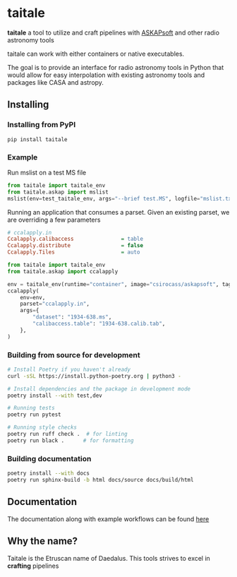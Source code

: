 # taitale

**taitale** a tool to utilize and craft pipelines with [ASKAPsoft](https://gitlab.com/ASKAPSDP) and other radio astronomy tools

taitale can work with either containers or native executables.

The goal is to provide an interface for radio astronomy tools in Python that would allow for easy interpolation with existing astronomy tools and packages like CASA and astropy.

## Installing

### Installing from PyPI

```
pip install taitale
```

### Example

Run mslist on a test MS file

```py
from taitale import taitale_env
from taitale.askap import mslist
mslist(env=test_taitale_env, args="--brief test.MS", logfile="mslist.txt")
```

Running an application that consumes a parset. Given an existing parset, we are overriding a few parameters

```ini
# ccalapply.in
Ccalapply.calibaccess               = table
Ccalapply.distribute                = false
Ccalapply.Tiles                     = auto
```

```py
from taitale import taitale_env
from taitale.askap import ccalapply

env = taitale_env(runtime="container", image="csirocass/askapsoft", tag="1.17.6-openmpi4")
ccalapply(
    env=env,
    parset="ccalapply.in",
    args={
        "dataset": "1934-638.ms",
        "calibaccess.table": "1934-638.calib.tab",
    },
)
```

### Building from source for development

```sh
# Install Poetry if you haven't already
curl -sSL https://install.python-poetry.org | python3 -

# Install dependencies and the package in development mode
poetry install --with test,dev

# Running tests
poetry run pytest

# Running style checks
poetry run ruff check .  # for linting
poetry run black .      # for formatting
```

### Building documentation

```sh
poetry install --with docs
poetry run sphinx-build -b html docs/source docs/build/html
```

## Documentation

The documentation along with example workflows can be found [here](https://taitale.readthedocs.io/en/latest/getting-started.html)

## Why the name?

Taitale is the Etruscan name of Daedalus. This tools strives to excel in **crafting** pipelines
